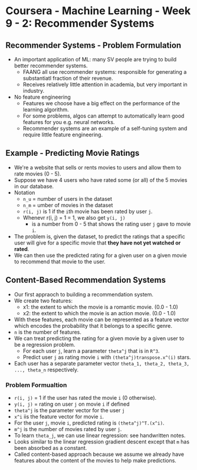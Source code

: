 # Coursera - Machine Learning - Week 9 - 2: Recommender Systems

## Recommender Systems - Problem Formulation
- An important application of ML: many SV people are trying to build better recommender systems.
	- FAANG all use recommender systems: responsible for generating a substantiatl fraction of their revenue.
	- Receives relatively little attention in academia, but very important in industry.
- No feature engineering
	- Features we choose have a big effect on the performance of the learning algorithm.
	- For some problems, algos can attempt to automatically learn good features for you e.g. neural networks. 
	- Recommender systems are an example of a self-tuning system and require little feature engineering.

## Example - Predicting Movie Ratings
- We're a website that sells or rents movies to users and allow them to rate movies (0 - 5).
- Suppose we have 4 users who have rated some (or all) of the 5 movies in our database.
- Notation
	- `n_u` = number of users in the dataset
	- `n_m` = umber of movies in the dataset
	- `r(i, j)` is 1 if the `i`th movie has been rated by user `j`.
	- Whenevr r(i, j) = 1 = 1, we also get `y(i, j)` 
		- is a number from 0 - 5 that shows the rating user `j` gave to movie `i`.
- The problem is, given the dataset, to predict the ratings that a specific user will give for a specific movie that **they have not yet watched or rated**.
- We can then use the predicted rating for a given user on a given movie to recommend that movie to the user.

## Content-Based Recommendation Systems
- Our first appraoch to building a recommendation system.
- We create two features:
	- x1: the extent to which the movie is a romantic movie. (0.0 - 1.0)
	- x2: the extent to which the movie is an action movie. (0.0 - 1.0)
- With these features, each movie can be represented as a feature vector which encodes the probability that it belongs to a specific genre.
- `n` is the number of features.
- We can treat predicting the rating for a given movie by a given user to be a regression problem.
	- For each user `j`, learn a parameter `theta^j` that is in `R^3`.
	- Predict user `j` as rating movie `i` with `(theta^j)transpose.x^(i)` stars.
- Each user has a separate parameter vector `theta_1, theta_2, theta_3, ..., theta_n` respectively. 

### Problem Formualtion
- `r(i, j)` = 1 if the user has rated the movie `i` (0 otherwise).
- `y(i, j)` = rating on user `j` on movie `i` if defined
- `theta^j` is the parameter vector for the user `j`
- `x^i` iis the feature vector for movie `i`.
- For the user `j`, movie `i`, predicted rating is `(theta^j)^T.(x^i)`.
- `m^j` is the number of movies rated by user `j`.
- To learn `theta_j`, we can use linear regression: see handwritten notes.
- Looks similar to the linear regression gradient descent except that `m` has been absorbed as a constant.
- Called content-based approach because we assume we already have features about the content of the movies to help make predictions.

### 